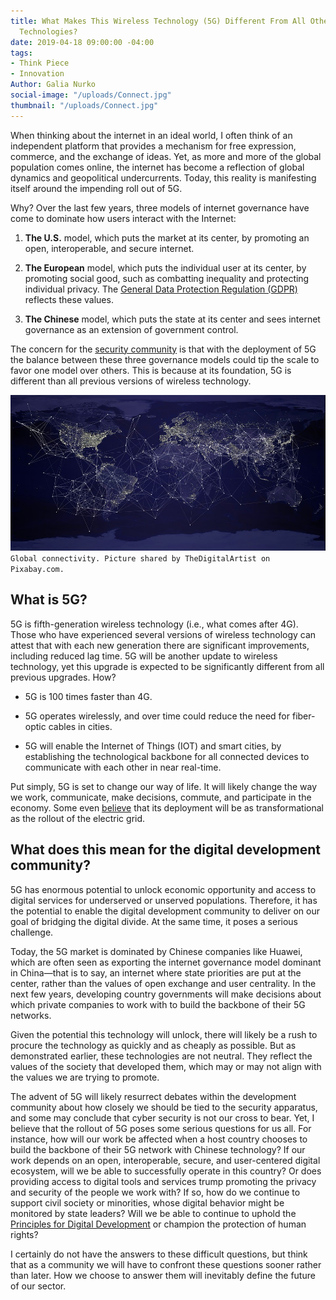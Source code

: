 ```yaml
---
title: What Makes This Wireless Technology (5G) Different From All Other Wireless
  Technologies?
date: 2019-04-18 09:00:00 -04:00
tags:
- Think Piece
- Innovation
Author: Galia Nurko
social-image: "/uploads/Connect.jpg"
thumbnail: "/uploads/Connect.jpg"
---
```


When thinking about the internet in an ideal world, I often think of an independent platform that provides a mechanism for free expression, commerce, and the exchange of ideas. Yet, as more and more of the global population comes online, the internet has become a reflection of global dynamics and geopolitical undercurrents. Today, this reality is manifesting itself around the impending roll out of 5G.

<!--more-->

Why? Over the last few years, three models of internet governance have come to dominate how users interact with the Internet:

1. **The U.S.** model, which puts the market at its center, by promoting an open, interoperable, and secure internet.

2. **The European** model, which puts the individual user at its center, by promoting social good, such as combatting inequality and protecting individual privacy. The [General Data Protection Regulation (GDPR)](https://eugdpr.org/) reflects these values.

3. **The Chinese** model, which puts the state at its center and sees internet governance as an extension of government control.

The concern for the [security community](https://www.atlanticcouncil.org/images/acevents/BrentScowcroftCenter/Strategic_Insights_Memo_vF_2.11.pdf) is that with the deployment of 5G the balance between these three governance models could tip the scale to favor one model over others. This is because at its foundation, 5G is different than all previous versions of wireless technology.

![Connect.jpg](/uploads/Connect.jpg)`Global connectivity. Picture shared by TheDigitalArtist on Pixabay.com.`

## What is 5G?

5G is fifth-generation wireless technology (i.e., what comes after 4G). Those who have experienced several versions of wireless technology can attest that with each new generation there are significant improvements, including reduced lag time. 5G will be another update to wireless technology, yet this upgrade is expected to be significantly different from all previous upgrades. How?

* 5G is 100 times faster than 4G.

* 5G operates wirelessly, and over time could reduce the need for fiber-optic cables in cities.

* 5G will enable the Internet of Things (IOT) and smart cities, by establishing the technological backbone for all connected devices to communicate with each other in near real-time.

Put simply, 5G is set to change our way of life. It will likely change the way we work, communicate, make decisions, commute, and participate in the economy. Some even [believe](http://www.politico.com/sponsor-content/2018/11/5g-explained) that its deployment will be as transformational as the rollout of the electric grid.

## What does this mean for the digital development community?

5G has enormous potential to unlock economic opportunity and access to digital services for underserved or unserved populations. Therefore, it has the potential to enable the digital development community to deliver on our goal of bridging the digital divide. At the same time, it poses a serious challenge.

Today, the 5G market is dominated by Chinese companies like Huawei, which are often seen as exporting the internet governance model dominant in China—that is to say, an internet where state priorities are put at the center, rather than the values of open exchange and user centrality. In the next few years, developing country governments will make decisions about which private companies to work with to build the backbone of their 5G networks.

Given the potential this technology will unlock, there will likely be a rush to procure the technology as quickly and as cheaply as possible. But as demonstrated earlier, these technologies are not neutral. They reflect the values of the society that developed them, which may or may not align with the values we are trying to promote.

The advent of 5G will likely resurrect debates within the development community about how closely we should be tied to the security apparatus, and some may conclude that cyber security is not our cross to bear. Yet, I believe that the rollout of 5G poses some serious questions for us all. For instance, how will our work be affected when a host country chooses to build the backbone of their 5G network with Chinese technology? If our work depends on an open, interoperable, secure, and user-centered digital ecosystem, will we be able to successfully operate in this country? Or does providing access to digital tools and services trump promoting the privacy and security of the people we work with? If so, how do we continue to support civil society or minorities, whose digital behavior might be monitored by state leaders? Will we be able to continue to uphold the [Principles for Digital Development](https://digitalprinciples.org/) or champion the protection of human rights?

I certainly do not have the answers to these difficult questions, but think that as a community we will have to confront these questions sooner rather than later. How we choose to answer them will inevitably define the future of our sector.